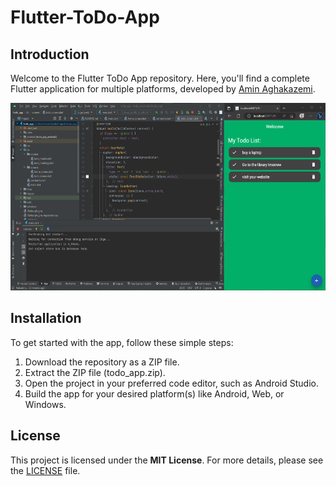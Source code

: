 # Flutter-ToDo-App

## Introduction

Welcome to the Flutter ToDo App repository.
Here, you'll find a complete Flutter application for multiple platforms, developed by [Amin Aghakazemi](https://aminakazemi.info).

<p></p>
<p align="center">
  <img src="Image1.png" height="300px" alt="App Screenshot">
</p>
<p></p>

## Installation

To get started with the app, follow these simple steps:

1. Download the repository as a ZIP file.
2. Extract the ZIP file (todo_app.zip).
3. Open the project in your preferred code editor, such as Android Studio.
4. Build the app for your desired platform(s) like Android, Web, or Windows.

## License

This project is licensed under the **MIT License**. For more details, please see the [LICENSE](https://github.com/Amin-Aghakazemi/Flutter-ToDo-App/blob/main/LICENSE) file.
